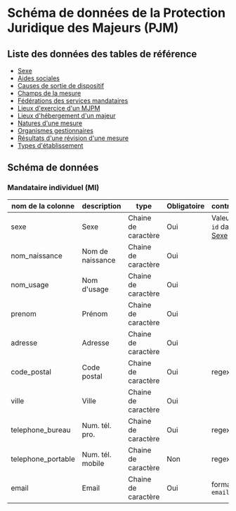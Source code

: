 # Schéma de données de la Protection Juridique des Majeurs (PJM)

## Liste des données des tables de référence

- [Sexe](./datas/sexe.csv)
- [Aides sociales](./datas/aide-sociale.csv)
- [Causes de sortie de dispositif](./datas/cause-sortie-dispositif.csv)
- [Champs de la mesure](./datas/champs-mesure.csv)
- [Fédérations des services mandataires](./datas/federation-service.csv)
- [Lieux d'exercice d'un MJPM](./datas/lieu-exercice-mjpm.csv)
- [Lieux d'hébergement d'un majeur](./datas/lieu-hebergement-majeur.csv)
- [Natures d'une mesure](./datas/nature-mesure.csv)
- [Organismes gestionnaires](./datas/organisme-gestionnaire.csv)
- [Résultats d'une révision d'une mesure](./datas/resultat-revision-mesure.csv)
- [Types d'établissement](./datas/type-etablissement.csv)

## Schéma de données

### Mandataire individuel (MI)

|nom de la colonne  | description   | type                      | Obligatoire   | contrainte                                      |
|------------------ |---------------|---------------------------|---------------|-------------------------------------------------|
|sexe               | Sexe              | Chaine de caractère   | Oui           | Valeurs de `id` dans [Sexe](./datas/sexe.csv)   |
|nom_naissance      | Nom de naissance  | Chaine de caractère   | Oui           |  |
|nom_usage          | Nom d'usage       | Chaine de caractère   | Oui           |  |
|prenom             | Prénom            | Chaine de caractère   | Oui           |  |
|adresse            | Adresse           | Chaine de caractère   | Oui           |  |
|code_postal        | Code postal       | Chaine de caractère   | Oui           | regexp: `` | 
|ville              | Ville             | Chaine de caractère   | Oui           |  | 
|telephone_bureau   | Num. tél. pro.    | Chaine de caractère   | Oui           | regexp: `` | 
|telephone_portable | Num. tél. mobile  | Chaine de caractère   | Non           | regexp: `` | 
|email              | Email             | Chaine de caractère   | Oui           | format: `email` | 



